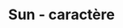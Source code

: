 ---
title: Sun - caractère
informations: Dessin de 2021, mécane à chasse étroite aux contrastes discrets, avant que plus tard, avec Marius, nous fassions usage de nos caractères respectifs pour donner une voix à nos bilans muets.
img: ecrit/sun2.jpg
---